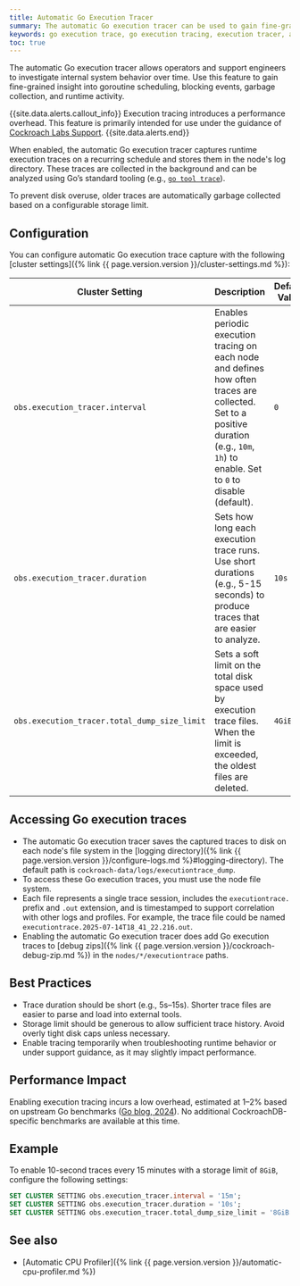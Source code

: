 ```yaml
---
title: Automatic Go Execution Tracer
summary: The automatic Go execution tracer can be used to gain fine-grained insight into goroutine scheduling, blocking events, garbage collection, and runtime activity.
keywords: go execution trace, go execution tracing, execution tracer, automatic execution tracer
toc: true
---
```


The automatic Go execution tracer allows operators and support engineers to investigate internal system behavior over time. Use this feature to gain fine-grained insight into goroutine scheduling, blocking events, garbage collection, and runtime activity.

{{site.data.alerts.callout_info}}
Execution tracing introduces a performance overhead. This feature is primarily intended for use under the guidance of [Cockroach Labs Support](https://support.cockroachlabs.com/).
{{site.data.alerts.end}}

When enabled, the automatic Go execution tracer captures runtime execution traces on a recurring schedule and stores them in the node's log directory. These traces are collected in the background and can be analyzed using Go’s standard tooling (e.g., [`go tool trace`](https://pkg.go.dev/runtime/trace)).

To prevent disk overuse, older traces are automatically garbage collected based on a configurable storage limit.

## Configuration

You can configure automatic Go execution trace capture with the following [cluster settings]({% link {{ page.version.version }}/cluster-settings.md %}):

Cluster Setting | Description | Default Value
----------------|-------------|---------------
`obs.execution_tracer.interval` | Enables periodic execution tracing on each node and defines how often traces are collected. Set to a positive duration (e.g., `10m`, `1h`) to enable. Set to `0` to disable (default). | `0`
`obs.execution_tracer.duration` | Sets how long each execution trace runs. Use short durations (e.g., 5-15 seconds) to produce traces that are easier to analyze. | `10s`
`obs.execution_tracer.total_dump_size_limit` | Sets a soft limit on the total disk space used by execution trace files. When the limit is exceeded, the oldest files are deleted. | `4GiB`

## Accessing Go execution traces

- The automatic Go execution tracer saves the captured traces to disk on each node's file system in the [logging directory]({% link {{ page.version.version }}/configure-logs.md %}#logging-directory). The default path is `cockroach-data/logs/executiontrace_dump`.
- To access these Go execution traces, you must use the node file system.
- Each file represents a single trace session, includes the `executiontrace.` prefix and `.out` extension, and is timestamped to support correlation with other logs and profiles. For example, the trace file could be named `executiontrace.2025-07-14T18_41_22.216.out`.
- Enabling the automatic Go execution tracer does add Go execution traces to [debug zips]({% link {{ page.version.version }}/cockroach-debug-zip.md %}) in the `nodes/*/executiontrace` paths.

## Best Practices

- Trace duration should be short (e.g., 5s–15s). Shorter trace files are easier to parse and load into external tools.
- Storage limit should be generous to allow sufficient trace history. Avoid overly tight disk caps unless necessary.
- Enable tracing temporarily when troubleshooting runtime behavior or under support guidance, as it may slightly impact performance.

## Performance Impact

Enabling execution tracing incurs a low overhead, estimated at 1–2% based on upstream Go benchmarks ([Go blog, 2024](https://go.dev/blog/execution-traces-2024#low-overhead-tracing)). No additional CockroachDB-specific benchmarks are available at this time.

## Example

To enable 10-second traces every 15 minutes with a storage limit of `8GiB`, configure the following settings:

```sql
SET CLUSTER SETTING obs.execution_tracer.interval = '15m';
SET CLUSTER SETTING obs.execution_tracer.duration = '10s';
SET CLUSTER SETTING obs.execution_tracer.total_dump_size_limit = '8GiB';
```

## See also

- [Automatic CPU Profiler]({% link {{ page.version.version }}/automatic-cpu-profiler.md %})
